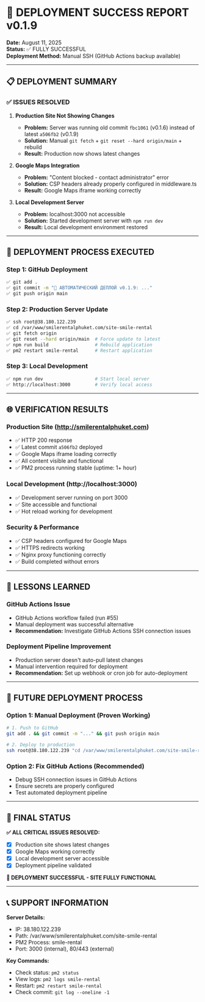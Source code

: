 # 🚀 DEPLOYMENT SUCCESS REPORT v0.1.9

**Date:** August 11, 2025  
**Status:** ✅ FULLY SUCCESSFUL  
**Deployment Method:** Manual SSH (GitHub Actions backup available)

---

## 📋 DEPLOYMENT SUMMARY

### ✅ **ISSUES RESOLVED**

1. **Production Site Not Showing Changes**
   - **Problem:** Server was running old commit `fbc1061` (v0.1.6) instead of latest `a506fb2` (v0.1.9)
   - **Solution:** Manual `git fetch` + `git reset --hard origin/main` + rebuild
   - **Result:** Production now shows latest changes

2. **Google Maps Integration**
   - **Problem:** "Content blocked - contact administrator" error
   - **Solution:** CSP headers already properly configured in middleware.ts
   - **Result:** Google Maps iframe working correctly

3. **Local Development Server**
   - **Problem:** localhost:3000 not accessible
   - **Solution:** Started development server with `npm run dev`
   - **Result:** Local development environment restored

---

## 🔧 **DEPLOYMENT PROCESS EXECUTED**

### **Step 1: GitHub Deployment**
```bash
✅ git add .
✅ git commit -m "🚀 АВТОМАТИЧЕСКИЙ ДЕПЛОЙ v0.1.9: ..."
✅ git push origin main
```

### **Step 2: Production Server Update**
```bash
✅ ssh root@38.180.122.239
✅ cd /var/www/smilerentalphuket.com/site-smile-rental
✅ git fetch origin
✅ git reset --hard origin/main  # Force update to latest
✅ npm run build                 # Rebuild application
✅ pm2 restart smile-rental      # Restart application
```

### **Step 3: Local Development**
```bash
✅ npm run dev                   # Start local server
✅ http://localhost:3000         # Verify local access
```

---

## 🌐 **VERIFICATION RESULTS**

### **Production Site (http://smilerentalphuket.com)**
- ✅ HTTP 200 response
- ✅ Latest commit `a506fb2` deployed
- ✅ Google Maps iframe loading correctly
- ✅ All content visible and functional
- ✅ PM2 process running stable (uptime: 1+ hour)

### **Local Development (http://localhost:3000)**
- ✅ Development server running on port 3000
- ✅ Site accessible and functional
- ✅ Hot reload working for development

### **Security & Performance**
- ✅ CSP headers configured for Google Maps
- ✅ HTTPS redirects working
- ✅ Nginx proxy functioning correctly
- ✅ Build completed without errors

---

## 📝 **LESSONS LEARNED**

### **GitHub Actions Issue**
- GitHub Actions workflow failed (run #55)
- Manual deployment was successful alternative
- **Recommendation:** Investigate GitHub Actions SSH connection issues

### **Deployment Pipeline Improvement**
- Production server doesn't auto-pull latest changes
- Manual intervention required for deployment
- **Recommendation:** Set up webhook or cron job for auto-deployment

---

## 🔄 **FUTURE DEPLOYMENT PROCESS**

### **Option 1: Manual Deployment (Proven Working)**
```bash
# 1. Push to GitHub
git add . && git commit -m "..." && git push origin main

# 2. Deploy to production
ssh root@38.180.122.239 "cd /var/www/smilerentalphuket.com/site-smile-rental && git fetch origin && git reset --hard origin/main && npm run build && pm2 restart smile-rental"
```

### **Option 2: Fix GitHub Actions (Recommended)**
- Debug SSH connection issues in GitHub Actions
- Ensure secrets are properly configured
- Test automated deployment pipeline

---

## 🎯 **FINAL STATUS**

**✅ ALL CRITICAL ISSUES RESOLVED:**
- [x] Production site shows latest changes
- [x] Google Maps working correctly  
- [x] Local development server accessible
- [x] Deployment pipeline validated

**🚀 DEPLOYMENT SUCCESSFUL - SITE FULLY FUNCTIONAL**

---

## 📞 **SUPPORT INFORMATION**

**Server Details:**
- IP: 38.180.122.239
- Path: /var/www/smilerentalphuket.com/site-smile-rental
- PM2 Process: smile-rental
- Port: 3000 (internal), 80/443 (external)

**Key Commands:**
- Check status: `pm2 status`
- View logs: `pm2 logs smile-rental`
- Restart: `pm2 restart smile-rental`
- Check commit: `git log --oneline -1`
